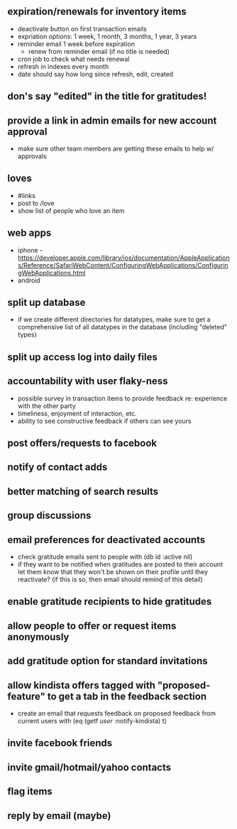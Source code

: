 ## expiration/renewals for inventory items
  - deactivate button on first transaction emails
  - expriation options: 1 week, 1 month, 3 months, 1 year, 3 years
  - reminder email 1 week before expiration
    - renew from reminder email (if no title is needed)
  - cron job to check what needs renewal
  - refresh in indexes every month
  - date should say how long since refresh, edit, created
## don's say "edited" in the title for gratitudes!
## provide a link in admin emails for new account approval
  - make sure other team members are getting these emails to help w/ approvals
## loves
  - #links
  - post to /love
  - show list of people who love an item
## web apps
  - iphone - https://developer.apple.com/library/ios/documentation/AppleApplications/Reference/SafariWebContent/ConfiguringWebApplications/ConfiguringWebApplications.html
  - android
## split up database
  - if we create different directories for datatypes, make sure to get a comprehensive list of all datatypes in the database (including "deleted" types)
## split up access log into daily files
## accountability with user flaky-ness
  - possible survey in transaction items to provide feedback re: experience
    with the other party
  - timeliness, enjoyment of interaction, etc.
  - ability to see constructive feedback if others can see yours
## post offers/requests to facebook
## notify of contact adds
## better matching of search results
## group discussions
## email preferences for deactivated accounts
  - check gratitude emails sent to people with (db id :active nil)
  - if they want to be notified when gratitudes are posted to their account
    let them know that they won't be shown on their profile until they
    reactivate? (if this is so, then email should remind of this detail)
## enable gratitude recipients to hide gratitudes
## allow people to offer or request items anonymously
## add gratitude option for standard invitations
## allow kindista offers tagged with "proposed-feature" to get a tab in the feedback section
  - create an email that requests feedback on proposed feedback from current users with (eq (getf *user* :notify-kindista) t)
## invite facebook friends
## invite gmail/hotmail/yahoo contacts
## flag items
## reply by email (maybe)
